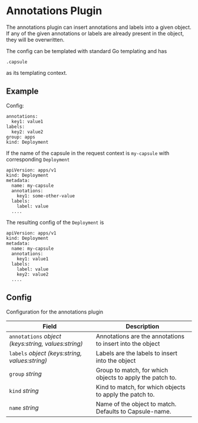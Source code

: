 # Annotations Plugin

The annotations plugin can insert annotations and labels into a given object.
If any of the given annotations or labels are already present in the object, they will be overwritten.

The config can be templated with standard Go templating and has
```
.capsule
```
as its templating context.

## Example
Config:
```
annotations:
  key1: value1
labels:
  key2: value2
group: apps
kind: Deployment
```

If the name of the capsule in the request context is `my-capsule` with corresponding `Deployment`
```
apiVersion: apps/v1
kind: Deployment
metadata:
  name: my-capsule
  annotations:
    key1: some-other-value
  labels:
    label: value
  ....
```
The resulting config of the `Deployment` is
```
apiVersion: apps/v1
kind: Deployment
metadata:
  name: my-capsule
  annotations:
    key1: value1
  labels:
    label: value
    key2: value2
  ....
```
## Config



Configuration for the annotations plugin

| Field | Description |
| --- | --- |
| `annotations` _object (keys:string, values:string)_ | Annotations are the annotations to insert into the object |
| `labels` _object (keys:string, values:string)_ | Labels are the labels to insert into the object |
| `group` _string_ | Group to match, for which objects to apply the patch to. |
| `kind` _string_ | Kind to match, for which objects to apply the patch to. |
| `name` _string_ | Name of the object to match. Defaults to Capsule-name. |

